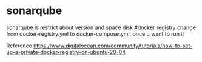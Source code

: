 # sonarqube
sonarqube is restrict about version and space disk
#docker registry
change from docker-registry.yml to docker-compose.yml, once u want to run it

Reference
https://www.digitalocean.com/community/tutorials/how-to-set-up-a-private-docker-registry-on-ubuntu-20-04
